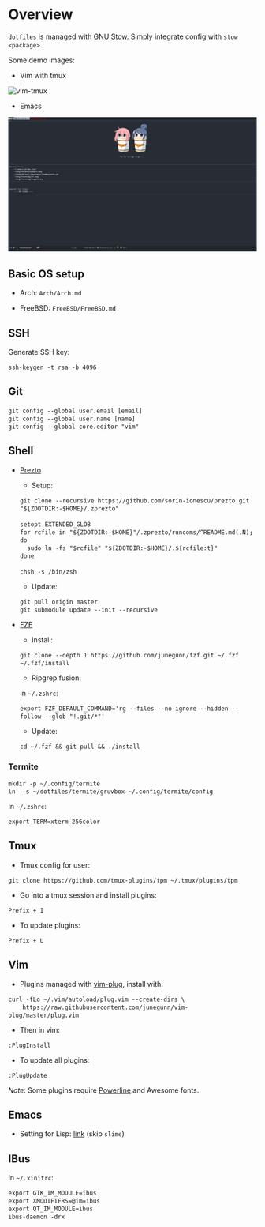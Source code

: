 # Overview

`dotfiles` is managed with [GNU Stow](https://www.gnu.org/software/stow/manual/stow.html).
Simply integrate config with `stow <package>`.

Some demo images:

+ Vim with tmux

![vim-tmux](https://i.imgur.com/r7Gcmxe.png)

+ Emacs

![emacs](demo/emacs-03-19-2018.png)


## Basic OS setup

+ Arch: `Arch/Arch.md`

+ FreeBSD: `FreeBSD/FreeBSD.md`


## SSH

Generate SSH key:

```
ssh-keygen -t rsa -b 4096
```


## Git

```
git config --global user.email [email]
git config --global user.name [name]
git config --global core.editor "vim"
```


## Shell

* [Prezto](https://github.com/sorin-ionescu/prezto)

    + Setup:

    ```
    git clone --recursive https://github.com/sorin-ionescu/prezto.git "${ZDOTDIR:-$HOME}/.zprezto"

    setopt EXTENDED_GLOB
    for rcfile in "${ZDOTDIR:-$HOME}"/.zprezto/runcoms/^README.md(.N); do
      sudo ln -fs "$rcfile" "${ZDOTDIR:-$HOME}/.${rcfile:t}"
    done

    chsh -s /bin/zsh
    ```

    + Update:

    ```
    git pull origin master
    git submodule update --init --recursive
    ```


* [FZF](https://github.com/junegunn/fzf.git)

    * Install:

    ```
    git clone --depth 1 https://github.com/junegunn/fzf.git ~/.fzf
    ~/.fzf/install
    ```

    * Ripgrep fusion:

    In `~/.zshrc`:

    ```
    export FZF_DEFAULT_COMMAND='rg --files --no-ignore --hidden --follow --glob "!.git/*"'
    ```

    * Update:

    ```
    cd ~/.fzf && git pull && ./install
    ```


### Termite

```
mkdir -p ~/.config/termite
ln  -s ~/dotfiles/termite/gruvbox ~/.config/termite/config
```

In `~/.zshrc`:

```
export TERM=xterm-256color
```


## Tmux

+ Tmux config for user:

```
git clone https://github.com/tmux-plugins/tpm ~/.tmux/plugins/tpm
```

+ Go into a tmux session and install plugins:

```
Prefix + I
```

+ To update plugins:

```
Prefix + U
```


## Vim

+ Plugins managed with [vim-plug](https://github.com/junegunn/vim-plug#installation), install with:

```
curl -fLo ~/.vim/autoload/plug.vim --create-dirs \
    https://raw.githubusercontent.com/junegunn/vim-plug/master/plug.vim
```

+ Then in vim:

```
:PlugInstall
```

+ To update all plugins:

```
:PlugUpdate
```

*Note*: Some plugins require [Powerline](https://github.com/powerline/fonts) and Awesome fonts.


## Emacs

+ Setting for Lisp: [link](http://lisp-lang.org/learn/getting-started/) (skip `slime`)


## IBus

In `~/.xinitrc`:

```
export GTK_IM_MODULE=ibus
export XMODIFIERS=@im=ibus
export QT_IM_MODULE=ibus
ibus-daemon -drx
```
